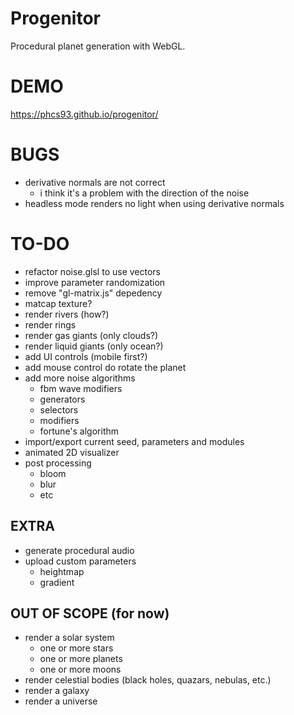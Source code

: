 # Progenitor
Procedural planet generation with WebGL.

# DEMO
https://phcs93.github.io/progenitor/

# BUGS
* derivative normals are not correct
  * i think it's a problem with the direction of the noise
* headless mode renders no light when using derivative normals

# TO-DO
* refactor noise.glsl to use vectors
* improve parameter randomization
* remove "gl-matrix.js" depedency
* matcap texture?
* render rivers (how?)
* render rings
* render gas giants (only clouds?)
* render liquid giants (only ocean?)
* add UI controls (mobile first?)
* add mouse control do rotate the planet
* add more noise algorithms
  * fbm wave modifiers
  * generators
  * selectors
  * modifiers
  * fortune's algorithm
* import/export current seed, parameters and modules
* animated 2D visualizer
* post processing
  * bloom
  * blur
  * etc

## EXTRA
* generate procedural audio
* upload custom parameters
  * heightmap
  * gradient

## OUT OF SCOPE (for now)
* render a solar system
  * one or more stars
  * one or more planets
  * one or more moons
* render celestial bodies (black holes, quazars, nebulas, etc.)
* render a galaxy
* render a universe
